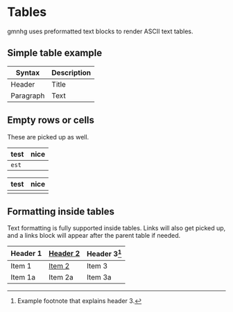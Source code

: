 # Tables

gmnhg uses preformatted text blocks to render ASCII text tables.

## Simple table example

| Syntax      | Description |
| ----------- | ----------- |
| Header      | Title       |
| Paragraph   | Text        |

## Empty rows or cells

These are picked up as well.

| test | nice |
|------|------|
| `est` | |

| test | nice |
|------|------|
| | |

## Formatting inside tables

Text formatting is fully supported inside tables. Links will also get
picked up, and a links block will appear after the parent table if
needed.

| Header 1 | [Header 2](https://example.tld) | Header 3[^foo] |
|----------|----------|----------|
| Item 1   | [Item 2](https://www.example.com)   | Item 3   |
| Item 1a  | Item 2a  | Item 3a  |

[^foo]: Example footnote that explains header 3.
